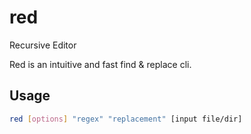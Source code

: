 # red
Recursive Editor

Red is an intuitive and fast find & replace cli.

## Usage
```bash
red [options] "regex" "replacement" [input file/dir]
```
